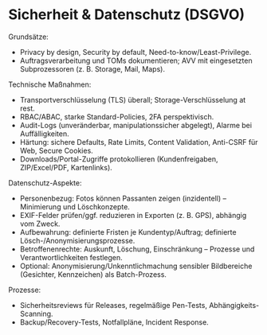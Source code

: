# Sicherheit & Datenschutz (DSGVO)

Grundsätze:
- Privacy by design, Security by default, Need-to-know/Least-Privilege.
- Auftragsverarbeitung und TOMs dokumentieren; AVV mit eingesetzten Subprozessoren (z. B. Storage, Mail, Maps).

Technische Maßnahmen:
- Transportverschlüsselung (TLS) überall; Storage-Verschlüsselung at rest.
- RBAC/ABAC, starke Standard-Policies, 2FA perspektivisch.
- Audit-Logs (unveränderbar, manipulationssicher abgelegt), Alarme bei Auffälligkeiten.
- Härtung: sichere Defaults, Rate Limits, Content Validation, Anti-CSRF für Web, Secure Cookies.
 - Downloads/Portal-Zugriffe protokollieren (Kundenfreigaben, ZIP/Excel/PDF, Kartenlinks).

Datenschutz-Aspekte:
- Personenbezug: Fotos können Passanten zeigen (inzidentell) – Minimierung und Löschkonzepte.
- EXIF-Felder prüfen/ggf. reduzieren in Exporten (z. B. GPS), abhängig vom Zweck.
- Aufbewahrung: definierte Fristen je Kundentyp/Auftrag; definierte Lösch-/Anonymisierungsprozesse.
- Betroffenenrechte: Auskunft, Löschung, Einschränkung – Prozesse und Verantwortlichkeiten festlegen.
 - Optional: Anonymisierung/Unkenntlichmachung sensibler Bildbereiche (Gesichter, Kennzeichen) als Batch-Prozess.

Prozesse:
- Sicherheitsreviews für Releases, regelmäßige Pen-Tests, Abhängigkeits-Scanning.
- Backup/Recovery-Tests, Notfallpläne, Incident Response.
